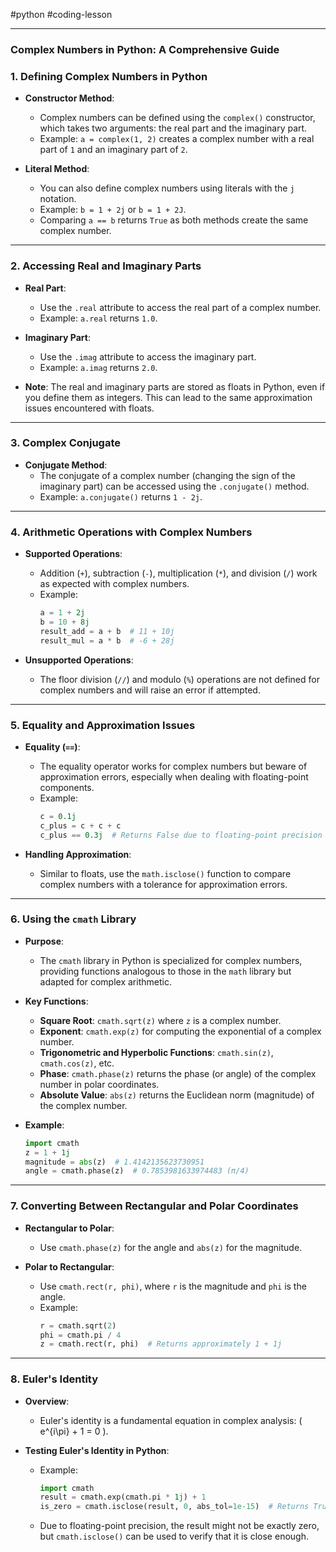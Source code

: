 #python #coding-lesson 

---
### Complex Numbers in Python: A Comprehensive Guide

### 1. **Defining Complex Numbers in Python**

- **Constructor Method**:
  - Complex numbers can be defined using the `complex()` constructor, which takes two arguments: the real part and the imaginary part.
  - Example: `a = complex(1, 2)` creates a complex number with a real part of `1` and an imaginary part of `2`.

- **Literal Method**:
  - You can also define complex numbers using literals with the `j` notation.
  - Example: `b = 1 + 2j` or `b = 1 + 2J`.
  - Comparing `a == b` returns `True` as both methods create the same complex number.

---

### 2. **Accessing Real and Imaginary Parts**

- **Real Part**:
  - Use the `.real` attribute to access the real part of a complex number.
  - Example: `a.real` returns `1.0`.

- **Imaginary Part**:
  - Use the `.imag` attribute to access the imaginary part.
  - Example: `a.imag` returns `2.0`.

- **Note**: The real and imaginary parts are stored as floats in Python, even if you define them as integers. This can lead to the same approximation issues encountered with floats.

---

### 3. **Complex Conjugate**

- **Conjugate Method**:
  - The conjugate of a complex number (changing the sign of the imaginary part) can be accessed using the `.conjugate()` method.
  - Example: `a.conjugate()` returns `1 - 2j`.

---

### 4. **Arithmetic Operations with Complex Numbers**

- **Supported Operations**:
  - Addition (`+`), subtraction (`-`), multiplication (`*`), and division (`/`) work as expected with complex numbers.
  - Example:
    ```python
    a = 1 + 2j
    b = 10 + 8j
    result_add = a + b  # 11 + 10j
    result_mul = a * b  # -6 + 28j
    ```

- **Unsupported Operations**:
  - The floor division (`//`) and modulo (`%`) operations are not defined for complex numbers and will raise an error if attempted.

---

### 5. **Equality and Approximation Issues**

- **Equality (`==`)**:
  - The equality operator works for complex numbers but beware of approximation errors, especially when dealing with floating-point components.
  - Example: 
    ```python
    c = 0.1j
    c_plus = c + c + c
    c_plus == 0.3j  # Returns False due to floating-point precision issues
    ```

- **Handling Approximation**:
  - Similar to floats, use the `math.isclose()` function to compare complex numbers with a tolerance for approximation errors.

---

### 6. **Using the `cmath` Library**

- **Purpose**:
  - The `cmath` library in Python is specialized for complex numbers, providing functions analogous to those in the `math` library but adapted for complex arithmetic.

- **Key Functions**:
  - **Square Root**: `cmath.sqrt(z)` where `z` is a complex number.
  - **Exponent**: `cmath.exp(z)` for computing the exponential of a complex number.
  - **Trigonometric and Hyperbolic Functions**: `cmath.sin(z)`, `cmath.cos(z)`, etc.
  - **Phase**: `cmath.phase(z)` returns the phase (or angle) of the complex number in polar coordinates.
  - **Absolute Value**: `abs(z)` returns the Euclidean norm (magnitude) of the complex number.

- **Example**:
  ```python
  import cmath
  z = 1 + 1j
  magnitude = abs(z)  # 1.4142135623730951
  angle = cmath.phase(z)  # 0.7853981633974483 (π/4)
  ```

---

### 7. **Converting Between Rectangular and Polar Coordinates**

- **Rectangular to Polar**:
  - Use `cmath.phase(z)` for the angle and `abs(z)` for the magnitude.

- **Polar to Rectangular**:
  - Use `cmath.rect(r, phi)`, where `r` is the magnitude and `phi` is the angle.
  - Example:
    ```python
    r = cmath.sqrt(2)
    phi = cmath.pi / 4
    z = cmath.rect(r, phi)  # Returns approximately 1 + 1j
    ```

---

### 8. **Euler's Identity**

- **Overview**:
  - Euler's identity is a fundamental equation in complex analysis: \( e^{i\pi} + 1 = 0 \).

- **Testing Euler's Identity in Python**:
  - Example:
    ```python
    import cmath
    result = cmath.exp(cmath.pi * 1j) + 1
    is_zero = cmath.isclose(result, 0, abs_tol=1e-15)  # Returns True
    ```
  - Due to floating-point precision, the result might not be exactly zero, but `cmath.isclose()` can be used to verify that it is close enough.